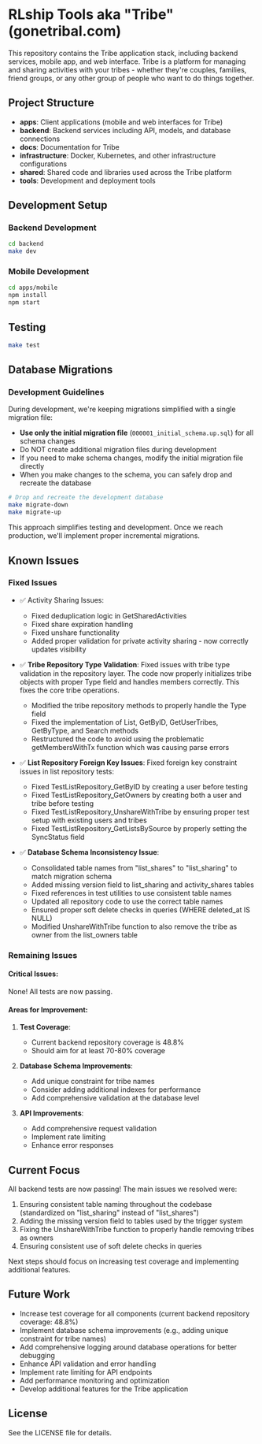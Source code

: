 # RLship Tools aka "Tribe" (gonetribal.com)

This repository contains the Tribe application stack, including backend services, mobile app, and web interface. Tribe is a platform for managing and sharing activities with your tribes - whether they're couples, families, friend groups, or any other group of people who want to do things together.

## Project Structure

- **apps**: Client applications (mobile and web interfaces for Tribe)
- **backend**: Backend services including API, models, and database connections
- **docs**: Documentation for Tribe
- **infrastructure**: Docker, Kubernetes, and other infrastructure configurations
- **shared**: Shared code and libraries used across the Tribe platform
- **tools**: Development and deployment tools

## Development Setup

### Backend Development

```bash
cd backend
make dev
```

### Mobile Development

```bash
cd apps/mobile
npm install
npm start
```

## Testing

```bash
make test
```

## Database Migrations

### Development Guidelines

During development, we're keeping migrations simplified with a single migration file:

- **Use only the initial migration file** (`000001_initial_schema.up.sql`) for all schema changes
- Do NOT create additional migration files during development
- If you need to make schema changes, modify the initial migration file directly
- When you make changes to the schema, you can safely drop and recreate the database

```bash
# Drop and recreate the development database
make migrate-down
make migrate-up
```

This approach simplifies testing and development. Once we reach production, we'll implement proper incremental migrations.

## Known Issues

### Fixed Issues
- ✅ Activity Sharing Issues:
  - Fixed deduplication logic in GetSharedActivities
  - Fixed share expiration handling
  - Fixed unshare functionality
  - Added proper validation for private activity sharing - now correctly updates visibility

- ✅ **Tribe Repository Type Validation**: Fixed issues with tribe type validation in the repository layer. The code now properly initializes tribe objects with proper Type field and handles members correctly. This fixes the core tribe operations.
  - Modified the tribe repository methods to properly handle the Type field
  - Fixed the implementation of List, GetByID, GetUserTribes, GetByType, and Search methods
  - Restructured the code to avoid using the problematic getMembersWithTx function which was causing parse errors

- ✅ **List Repository Foreign Key Issues**: Fixed foreign key constraint issues in list repository tests:
  - Fixed TestListRepository_GetByID by creating a user before testing
  - Fixed TestListRepository_GetOwners by creating both a user and tribe before testing
  - Fixed TestListRepository_UnshareWithTribe by ensuring proper test setup with existing users and tribes
  - Fixed TestListRepository_GetListsBySource by properly setting the SyncStatus field

- ✅ **Database Schema Inconsistency Issue**:
  - Consolidated table names from "list_shares" to "list_sharing" to match migration schema
  - Added missing version field to list_sharing and activity_shares tables
  - Fixed references in test utilities to use consistent table names
  - Updated all repository code to use the correct table names
  - Ensured proper soft delete checks in queries (WHERE deleted_at IS NULL)
  - Modified UnshareWithTribe function to also remove the tribe as owner from the list_owners table

### Remaining Issues

#### Critical Issues:
None! All tests are now passing.

#### Areas for Improvement:
1. **Test Coverage**:
   - Current backend repository coverage is 48.8%
   - Should aim for at least 70-80% coverage

2. **Database Schema Improvements**:
   - Add unique constraint for tribe names
   - Consider adding additional indexes for performance
   - Add comprehensive validation at the database level

3. **API Improvements**:
   - Add comprehensive request validation
   - Implement rate limiting
   - Enhance error responses

## Current Focus
All backend tests are now passing! The main issues we resolved were:

1. Ensuring consistent table naming throughout the codebase (standardized on "list_sharing" instead of "list_shares")
2. Adding the missing version field to tables used by the trigger system
3. Fixing the UnshareWithTribe function to properly handle removing tribes as owners
4. Ensuring consistent use of soft delete checks in queries

Next steps should focus on increasing test coverage and implementing additional features.

## Future Work

- Increase test coverage for all components (current backend repository coverage: 48.8%)
- Implement database schema improvements (e.g., adding unique constraint for tribe names)
- Add comprehensive logging around database operations for better debugging
- Enhance API validation and error handling
- Implement rate limiting for API endpoints
- Add performance monitoring and optimization
- Develop additional features for the Tribe application

## License

See the LICENSE file for details. 
